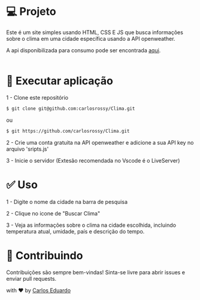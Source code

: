 # 💻 Projeto

Este é um site simples usando HTML, CSS E JS que busca informações sobre o clima em uma cidade específica usando a API openweather.

A api disponibilizada para consumo pode ser encontrada [aqui](https://openweathermap.org/api).
<br><br>

# 🎲 Executar aplicação

1 - Clone este repositório
```bash
$ git clone git@github.com:carlosrossy/Clima.git
```
ou

```bash
$ git https://github.com/carlosrossy/Clima.git
```

2 - Crie uma conta gratuita na API openweather e adicione a sua API key no arquivo 'sripts.js'

3 - Inicie o servidor (Extesão recomendada no Vscode é o LiveServer)

# ✅ Uso

1 - Digite o nome da cidade na barra de pesquisa

2 - Clique no icone de "Buscar Clima"

3 - Veja as informações sobre o clima na cidade escolhida, incluindo temperatura atual, umidade, país e descrição do tempo.

# 💬 Contribuindo

Contribuições são sempre bem-vindas! Sinta-se livre para abrir issues e enviar pull requests.

with ❤️ by [Carlos Eduardo](https://www.linkedin.com/in/carlos-eduardo-996672222/)

